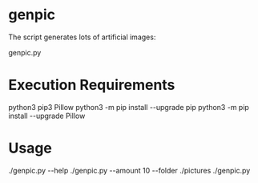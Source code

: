 # genpic
The script generates lots of artificial images:

genpic.py

# Execution Requirements
python3
pip3
Pillow
python3 -m pip install --upgrade pip
python3 -m pip install --upgrade Pillow

# Usage
./genpic.py --help
./genpic.py --amount 10 --folder ./pictures
./genpic.py
